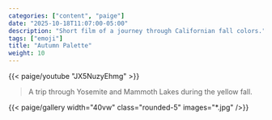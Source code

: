 ```yaml
---
categories: ["content", "paige"]
date: "2025-10-18T11:07:00-05:00"
description: "Short film of a journey through Californian fall colors."
tags: ["emoji"]
title: "Autumn Palette"
weight: 10
---
```

{{< paige/youtube "JX5NuzyEhmg" >}}

> A trip through Yosemite and Mammoth Lakes during the yellow fall.

{{< paige/gallery width="40vw" class="rounded-5" images="*.jpg"  />}}

<!--
The MIT License (MIT)

Copyright (c) 2014 Steve Francia

Permission is hereby granted, free of charge, to any person obtaining a copy
of this software and associated documentation files (the "Software"), to deal
in the Software without restriction, including without limitation the rights
to use, copy, modify, merge, publish, distribute, sublicense, and/or sell
copies of the Software, and to permit persons to whom the Software is
furnished to do so, subject to the following conditions:

The above copyright notice and this permission notice shall be included in all
copies or substantial portions of the Software.

THE SOFTWARE IS PROVIDED "AS IS", WITHOUT WARRANTY OF ANY KIND, EXPRESS OR
IMPLIED, INCLUDING BUT NOT LIMITED TO THE WARRANTIES OF MERCHANTABILITY,
FITNESS FOR A PARTICULAR PURPOSE AND NONINFRINGEMENT. IN NO EVENT SHALL THE
AUTHORS OR COPYRIGHT HOLDERS BE LIABLE FOR ANY CLAIM, DAMAGES OR OTHER
LIABILITY, WHETHER IN AN ACTION OF CONTRACT, TORT OR OTHERWISE, ARISING FROM,
OUT OF OR IN CONNECTION WITH THE SOFTWARE OR THE USE OR OTHER DEALINGS IN THE
SOFTWARE.
-->
